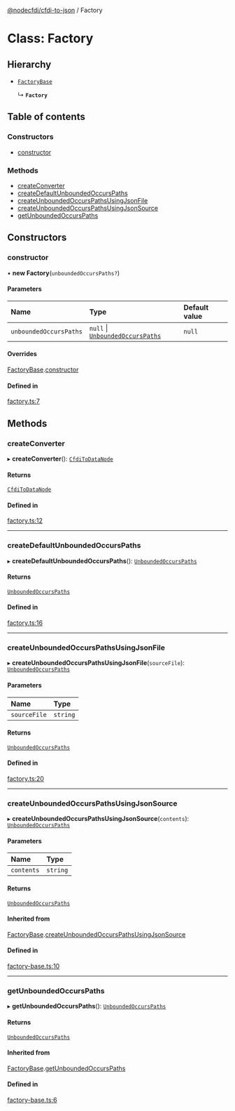 [@nodecfdi/cfdi-to-json](../README.md) / Factory

# Class: Factory

## Hierarchy

- [`FactoryBase`](FactoryBase.md)

  ↳ **`Factory`**

## Table of contents

### Constructors

- [constructor](Factory.md#constructor)

### Methods

- [createConverter](Factory.md#createconverter)
- [createDefaultUnboundedOccursPaths](Factory.md#createdefaultunboundedoccurspaths)
- [createUnboundedOccursPathsUsingJsonFile](Factory.md#createunboundedoccurspathsusingjsonfile)
- [createUnboundedOccursPathsUsingJsonSource](Factory.md#createunboundedoccurspathsusingjsonsource)
- [getUnboundedOccursPaths](Factory.md#getunboundedoccurspaths)

## Constructors

### constructor

• **new Factory**(`unboundedOccursPaths?`)

#### Parameters

| Name | Type | Default value |
| :------ | :------ | :------ |
| `unboundedOccursPaths` | ``null`` \| [`UnboundedOccursPaths`](UnboundedOccursPaths.md) | `null` |

#### Overrides

[FactoryBase](FactoryBase.md).[constructor](FactoryBase.md#constructor)

#### Defined in

[factory.ts:7](https://github.com/nodecfdi/cfdi-to-json/blob/28507e4/src/factory.ts#L7)

## Methods

### createConverter

▸ **createConverter**(): [`CfdiToDataNode`](CfdiToDataNode.md)

#### Returns

[`CfdiToDataNode`](CfdiToDataNode.md)

#### Defined in

[factory.ts:12](https://github.com/nodecfdi/cfdi-to-json/blob/28507e4/src/factory.ts#L12)

___

### createDefaultUnboundedOccursPaths

▸ **createDefaultUnboundedOccursPaths**(): [`UnboundedOccursPaths`](UnboundedOccursPaths.md)

#### Returns

[`UnboundedOccursPaths`](UnboundedOccursPaths.md)

#### Defined in

[factory.ts:16](https://github.com/nodecfdi/cfdi-to-json/blob/28507e4/src/factory.ts#L16)

___

### createUnboundedOccursPathsUsingJsonFile

▸ **createUnboundedOccursPathsUsingJsonFile**(`sourceFile`): [`UnboundedOccursPaths`](UnboundedOccursPaths.md)

#### Parameters

| Name | Type |
| :------ | :------ |
| `sourceFile` | `string` |

#### Returns

[`UnboundedOccursPaths`](UnboundedOccursPaths.md)

#### Defined in

[factory.ts:20](https://github.com/nodecfdi/cfdi-to-json/blob/28507e4/src/factory.ts#L20)

___

### createUnboundedOccursPathsUsingJsonSource

▸ **createUnboundedOccursPathsUsingJsonSource**(`contents`): [`UnboundedOccursPaths`](UnboundedOccursPaths.md)

#### Parameters

| Name | Type |
| :------ | :------ |
| `contents` | `string` |

#### Returns

[`UnboundedOccursPaths`](UnboundedOccursPaths.md)

#### Inherited from

[FactoryBase](FactoryBase.md).[createUnboundedOccursPathsUsingJsonSource](FactoryBase.md#createunboundedoccurspathsusingjsonsource)

#### Defined in

[factory-base.ts:10](https://github.com/nodecfdi/cfdi-to-json/blob/28507e4/src/factory-base.ts#L10)

___

### getUnboundedOccursPaths

▸ **getUnboundedOccursPaths**(): [`UnboundedOccursPaths`](UnboundedOccursPaths.md)

#### Returns

[`UnboundedOccursPaths`](UnboundedOccursPaths.md)

#### Inherited from

[FactoryBase](FactoryBase.md).[getUnboundedOccursPaths](FactoryBase.md#getunboundedoccurspaths)

#### Defined in

[factory-base.ts:6](https://github.com/nodecfdi/cfdi-to-json/blob/28507e4/src/factory-base.ts#L6)
